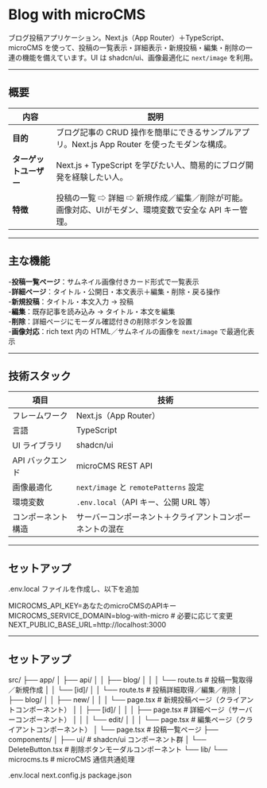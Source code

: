 # Blog with microCMS

ブログ投稿アプリケーション。Next.js（App Router）＋TypeScript、microCMS を使って、投稿の一覧表示・詳細表示・新規投稿・編集・削除の一連の機能を備えています。UI は shadcn/ui、画像最適化に `next/image` を利用。

---

## 概要

| 内容 | 説明 |
|---|---|
| **目的** | ブログ記事の CRUD 操作を簡単にできるサンプルアプリ。Next.js App Router を使ったモダンな構成。 |
| **ターゲットユーザー** | Next.js + TypeScript を学びたい人、簡易的にブログ開発を経験したい人。 |
| **特徴** | 投稿の一覧 ⇨ 詳細 ⇨ 新規作成／編集／削除が可能。画像対応、UIがモダン、環境変数で安全な API キー管理。 |

---

## 主な機能

-**投稿一覧ページ**：サムネイル画像付きカード形式で一覧表示  
-**詳細ページ**：タイトル・公開日・本文表示＋編集・削除・戻る操作  
-**新規投稿**：タイトル・本文入力 → 投稿  
-**編集**：既存記事を読み込み → タイトル・本文を編集  
-**削除**：詳細ページにモーダル確認付きの削除ボタンを設置  
-**画像対応**：rich text 内の HTML／サムネイルの画像を `next/image` で最適化表示  

---

## 技術スタック

| 項目 | 技術 |
|---|---|
| フレームワーク | Next.js（App Router） |
| 言語 | TypeScript |
| UI ライブラリ | shadcn/ui |
| API バックエンド | microCMS REST API |
| 画像最適化 | `next/image` と `remotePatterns` 設定 |
| 環境変数 | `.env.local`（API キー、公開 URL 等） |
| コンポーネント構造 | サーバーコンポーネント＋クライアントコンポーネントの混在 |

---

## セットアップ

.env.local ファイルを作成し、以下を追加

MICROCMS_API_KEY=あなたのmicroCMSのAPIキー
MICROCMS_SERVICE_DOMAIN=blog-with-micro  # 必要に応じて変更
NEXT_PUBLIC_BASE_URL=http://localhost:3000

---

## セットアップ

src/
├── app/
│   ├── api/
│   │   ├── blog/
│   │   │   └── route.ts           # 投稿一覧取得／新規作成
│   │   └── [id]/
│   │       └── route.ts           # 投稿詳細取得／編集／削除
│   ├── blog/
│   │   ├── new/
│   │   │   └── page.tsx           # 新規投稿ページ（クライアントコンポーネント）
│   │   ├── [id]/
│   │   │   ├── page.tsx           # 詳細ページ（サーバーコンポーネント）
│   │   │   └── edit/
│   │   │       └── page.tsx       # 編集ページ（クライアントコンポーネント）
│   └── page.tsx                   # 投稿一覧ページ
├── components/
│   ├── ui/                        # shadcn/ui コンポーネント群
│   └── DeleteButton.tsx            # 削除ボタンモーダルコンポーネント
└── lib/
    └── microcms.ts                 # microCMS 通信共通処理

.env.local
next.config.js
package.json